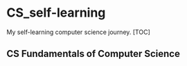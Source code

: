 # CS_self-learning
My self-learning computer science journey.
[TOC]
## CS Fundamentals of Computer Science
